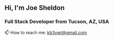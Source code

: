 ## Hi, I'm Joe Sheldon
### Full Stack Developer from Tucson, AZ, USA

📫 How to reach me: kb3vwt@gmail.com
